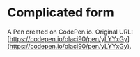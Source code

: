 # Complicated form

A Pen created on CodePen.io. Original URL: [https://codepen.io/olaci90/pen/yLYYxGy](https://codepen.io/olaci90/pen/yLYYxGy).


